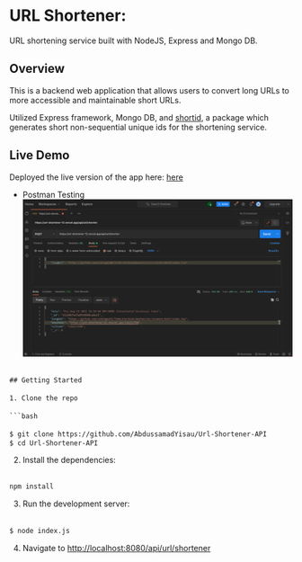 # URL Shortener:

URL shortening service built with NodeJS, Express and Mongo DB.

## Overview

This is a backend web application that allows users to convert long URLs to more accessible and maintainable short URLs.

Utilized Express framework, Mongo DB, and [shortid](https://www.npmjs.com/package/shortid), a package which generates short non-sequential unique ids for the shortening service.

## Live Demo

Deployed the live version of the app here: [here](https://url-shortener-12.vercel.app/api/url/shorten)

- Postman Testing
  ![](assets/postmanTest.png)

````

## Getting Started

1. Clone the repo

```bash

$ git clone https://github.com/AbdussamadYisau/Url-Shortener-API
$ cd Url-Shortener-API

````

2. Install the dependencies:

```bash

npm install

```

3. Run the development server:

```bash

$ node index.js

```

4. Navigate to [http://localhost:8080/api/url/shortener](http://localhost:8080/api/url/shortener)
